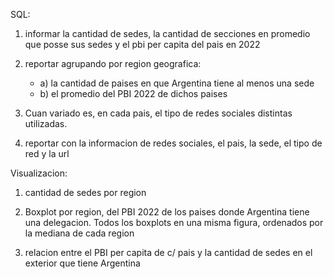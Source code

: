 SQL:

1. informar la cantidad de sedes, la cantidad de secciones en promedio que posse sus sedes y el pbi per capita del pais en 2022

2. reportar agrupando por region geografica:
    - a) la cantidad de paises en que Argentina tiene al menos una sede
    - b) el promedio del PBI 2022 de dichos paises

3. Cuan variado es, en cada pais, el tipo de redes sociales distintas utilizadas. 

4. reportar con la informacion de redes sociales, el pais, la sede, el tipo de red y la url 


Visualizacion:

1. cantidad de sedes por region

2. Boxplot por region, del PBI 2022 de los paises donde Argentina tiene una delegacion. 
Todos los boxplots en una misma figura, ordenados por la mediana de cada region

3. relacion entre el PBI per capita de c/ pais y la cantidad de sedes en el exterior que tiene Argentina